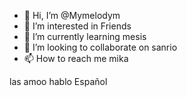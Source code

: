 - 👋 Hi, I’m @Mymelodym
- 👀 I’m interested in Friends 
- 🌱 I’m currently learning mesis 
- 💞️ I’m looking to collaborate on sanrio
- 📫 How to reach me mika

<!---
Mymelodym/Mymelodym is a ✨ special ✨ repository because its `README.md` (this file) appears on your GitHub profile.
You can click the Preview link to take a look at your changes.
--->
las amoo hablo Español 
